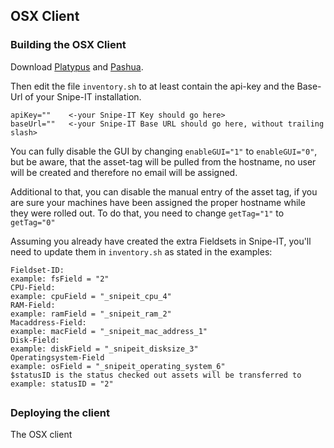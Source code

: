 ## OSX Client

### Building the OSX Client



Download [Platypus](https://github.com/sveinbjornt/Platypus) and [Pashua](https://github.com/BlueM/Pashua). 


Then edit the file `inventory.sh` to at least contain the api-key and the Base-Url of your Snipe-IT installation.
```
apiKey=""    <-your Snipe-IT Key should go here>
baseUrl=""   <-your Snipe-IT Base URL should go here, without trailing slash>
```

You can fully disable the GUI by changing `enableGUI="1"` to `enableGUI="0"`, but be aware, that the asset-tag will be pulled from the hostname, no user will be created and therefore no email will be assigned.

Additional to that, you can disable the manual entry of the asset tag, if you are sure your machines have been assigned the proper hostname while they were rolled out. To do that, you need to change `getTag="1"` to `getTag="0"`

Assuming you already have created the extra Fieldsets in Snipe-IT, you'll need to update them in `inventory.sh` as stated in the examples:

```
Fieldset-ID:																		
example: fsField = "2"															
CPU-Field:																		
example: cpuField = "_snipeit_cpu_4"												
RAM-Field:																		
example: ramField = "_snipeit_ram_2"												
Macaddress-Field:																	
example: macField = "_snipeit_mac_address_1"										
Disk-Field:																		
example: diskField = "_snipeit_disksize_3"										
Operatingsystem-Field																
example: osField = "_snipeit_operating_system_6"									
$statusID is the status checked out assets will be transferred to					
example: statusID = "2"															
```
## 

### Deploying the client



The OSX client 

